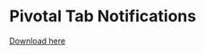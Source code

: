 # Pivotal Tab Notifications
[Download here](https://chrome.google.com/webstore/detail/pivotal-tab-notifications/admjehihcenbcoaneoahjfbciiopdbpg)
